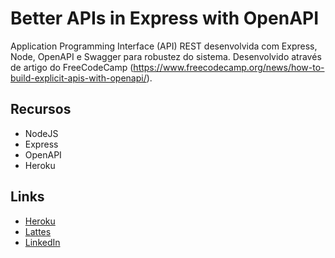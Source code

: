 # Better APIs in Express with OpenAPI

Application Programming Interface (API) REST desenvolvida com Express, Node, OpenAPI e Swagger para robustez do sistema. Desenvolvido através de artigo do FreeCodeCamp (https://www.freecodecamp.org/news/how-to-build-explicit-apis-with-openapi/).

## Recursos
* NodeJS
* Express
* OpenAPI
* Heroku

## Links

* [Heroku](https://legendary-octo-broccoli.herokuapp.com/)
* [Lattes](http://lattes.cnpq.br/1994196517067630)
* [LinkedIn](https://br.linkedin.com/in/paulhenriquev)